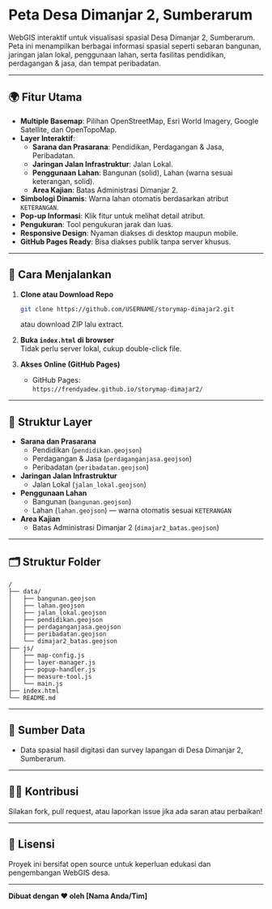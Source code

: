 # Peta Desa Dimanjar 2, Sumberarum

WebGIS interaktif untuk visualisasi spasial Desa Dimanjar 2, Sumberarum. Peta ini menampilkan berbagai informasi spasial seperti sebaran bangunan, jaringan jalan lokal, penggunaan lahan, serta fasilitas pendidikan, perdagangan & jasa, dan tempat peribadatan.

---

## 🌍 Fitur Utama

- **Multiple Basemap**: Pilihan OpenStreetMap, Esri World Imagery, Google Satellite, dan OpenTopoMap.
- **Layer Interaktif**: 
  - **Sarana dan Prasarana**: Pendidikan, Perdagangan & Jasa, Peribadatan.
  - **Jaringan Jalan Infrastruktur**: Jalan Lokal.
  - **Penggunaan Lahan**: Bangunan (solid), Lahan (warna sesuai keterangan, solid).
  - **Area Kajian**: Batas Administrasi Dimanjar 2.
- **Simbologi Dinamis**: Warna lahan otomatis berdasarkan atribut `KETERANGAN`.
- **Pop-up Informasi**: Klik fitur untuk melihat detail atribut.
- **Pengukuran**: Tool pengukuran jarak dan luas.
- **Responsive Design**: Nyaman diakses di desktop maupun mobile.
- **GitHub Pages Ready**: Bisa diakses publik tanpa server khusus.

---

## 🚀 Cara Menjalankan

1. **Clone atau Download Repo**
   ```sh
   git clone https://github.com/USERNAME/storymap-dimajar2.git
   ```
   atau download ZIP lalu extract.

2. **Buka `index.html` di browser**  
   Tidak perlu server lokal, cukup double-click file.

3. **Akses Online (GitHub Pages)**
   - GitHub Pages:  
     `https://frendyadew.github.io/storymap-dimajar2/`

---

## 📂 Struktur Layer

- **Sarana dan Prasarana**
  - Pendidikan (`pendidikan.geojson`)
  - Perdagangan & Jasa (`perdaganganjasa.geojson`)
  - Peribadatan (`peribadatan.geojson`)
- **Jaringan Jalan Infrastruktur**
  - Jalan Lokal (`jalan_lokal.geojson`)
- **Penggunaan Lahan**
  - Bangunan (`bangunan.geojson`)
  - Lahan (`lahan.geojson`) — warna otomatis sesuai `KETERANGAN`
- **Area Kajian**
  - Batas Administrasi Dimanjar 2 (`dimajar2_batas.geojson`)

---

## 🗂️ Struktur Folder

```
/
├── data/
│   ├── bangunan.geojson
│   ├── lahan.geojson
│   ├── jalan_lokal.geojson
│   ├── pendidikan.geojson
│   ├── perdaganganjasa.geojson
│   ├── peribadatan.geojson
│   └── dimajar2_batas.geojson
├── js/
│   ├── map-config.js
│   ├── layer-manager.js
│   ├── popup-handler.js
│   ├── measure-tool.js
│   └── main.js
├── index.html
└── README.md
```

---

## 📝 Sumber Data

- Data spasial hasil digitasi dan survey lapangan di Desa Dimanjar 2, Sumberarum.

---

## 👨‍💻 Kontribusi

Silakan fork, pull request, atau laporkan issue jika ada saran atau perbaikan!

---

## 📢 Lisensi

Proyek ini bersifat open source untuk keperluan edukasi dan pengembangan WebGIS desa.

---

**Dibuat dengan ❤️ oleh [Nama Anda/Tim]**